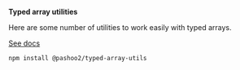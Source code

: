 **Typed array utilities**

Here are some number of utilities to work easily with typed arrays.

[See docs](docs/modules.md)

``npm install @pashoo2/typed-array-utils``
